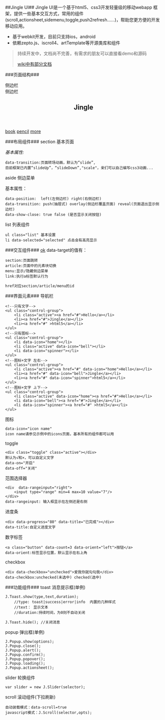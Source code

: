 ##Jingle UI##
Jingle UI是一个基于html5、css3开发轻量级的移动webapp 框架，提供一些基本交互方式，常用的组件(scroll,actionsheet,sidemenu,toggle,push2refresh......)，帮助您更方便的开发移动应用。

- 基于webkit开发，目前只支持ios，android
- 依赖zepto.js、iscroll4、artTemplate等开源类库和组件

> 持续开发中，文档尚不完善，有需求的朋友可以直接看demo和源码
> 
> [wiki中有部分文档](https://github.com/shixy/Jingle/wiki/_pages "wiki")

###页面结构###
	<div id="aside_container"><!---侧边栏容器--->
	    <aside id="index_aside" data-position="left" data-transition="reveal" data-show-close="true">
	        侧边栏
	    </aside>
	    <aside id="main_aside" data-position="left" data-transition="reveal" data-show-close="true">
	        侧边栏
	    </aside>
	</div>
	<div id="section_container"><!--页面容器--->
	    <section id="index_section" class="active">
	        <header>
	            <nav class="left">
	                <a data-target="menu" data-icon="menu" href="#index_aside"></a>
	            </nav>
	            <h1 class="title">Jingle</h1>
	            <nav class="right">
	                <a href="#about_section" class="button" data-target="section" data-icon="question"></a>
	            </nav>
	        </header>
	        <footer>
	            <a  href="#" data-target="article" data-icon="book" class="active">book</a>
	            <a  href="#" data-target="article" data-icon="pencil">pencil</a>
	            <a  href="#" data-icon="ellipsis">more</a>
	        </footer>
	        <article class="active">
	            <!---do it yourself --->
	        </article>
	    </section>
	</div>

###布局组件###
section 基本页面

*基本属性:*

	data-transition:页面转场动画，默认为“slide”,
	目前框架已内置“slideUp”，“slideDown”,"scale"，亲们可以自己编写css3动画...

aside 侧边菜单

基本属性：

	data-position:  left(左侧边栏) right(右侧边栏)
	data-transition: push(抽屉式) overlay(侧边栏覆盖页面) reveal(页面退出显示侧边栏)
	data-show-close: true false (是否显示关闭按钮)

list 列表组件

	ul class="list" 基本设置
	li data-selected="selected" 点击会有高亮显示

###交互组件###
	<a href="#" data-target="section">ok</a>
data-target的值有：

	section:页面跳转
	article:页面中的元素块切换
	menu:显示/隐藏侧边菜单
	link:执行a标签默认行为

	href对应section/article/menu的id

###界面元素###
导航栏

	<!--只有文字-->
	<ul class="control-group">
        <li class="active"><a href="#">Hello</a></li>
        <li><a href="#">Jingle</a></li>
        <li><a href="#" >html5</a></li>
    </ul>
	<!--只有图标-->
	<ul class="control-group">
        <li data-icon="home"></li>
        <li class="active" data-icon="bell"></li>
        <li data-icon="spinner"></li>
    </ul>
	<!--图标+文字 左右-->
	<ul class="control-group">
        <li class="active"><a href="#" data-icon="home">Hello</a></li>
        <li><a href="#" data-icon="bell">Jingle</a></li>
        <li><a href="#" data-icon="spinner">html5</a></li>
    </ul>
	<!--图标+文字 上下-->
	<ul class="control-group">
        <li class="active" data-icon="home"><a href="#">Hello</a></li>
        <li data-icon="bell"><a href="#">Jingle</a></li>
        <li data-icon="spinner"><a href="#" >html5</a></li>
    </ul>

图标

	data-icon="icon name"
	icon name请参见示例中的icons页面，基本所有的组件都可以用

toggle

	<div class="toggle" class="active"></div>
	默认为√和×，可以自定义文字
	data-on="开启"
	data-off="关闭"

范围选择器

	<div  data-rangeinput="right">
        <input type="range" min=4 max=10 value="7"/>
    </div>
	data-rangeinput: 输入框显示在左侧还是右侧

进度条

	<div data-progress="80" data-title="已完成"></div>
	data-title:自定义进度文字

数字标签

	<a class="button" data-count=3 data-orient="left">按钮</a>
	data-orient:标签显示位置，默认显示在右上角

checkbox

	<div data-checkbox="unchecked">爱我你就勾勾我</div>
	data-checkbox:unchecked(未选中) checked(选中)


###功能组件###
toast 消息提示框(单例)

	J.Toast.show(type,text,duration);
		//type: toast|success|error|info  内置的几种样式
		//text： 显示文本
		//duration:持续时间，为0则不自动关闭

	J.Toast.hide(); //关闭消息

popup 弹出框(单例)

	J.Popup.show(options);
	J.Popup.close();
	J.Popup.alert();
	J.Popup.confirm();
	J.Popup.popover();
	J.Popup.loading();
	J.Popup.actionsheet();

slider 轮换组件

	var slider = new J.Slider(selector);

scroll 滚动组件(下拉刷新)


 	自动装载模式：data-scroll=true
	javascript模式：J.Scroll(selector,opts);